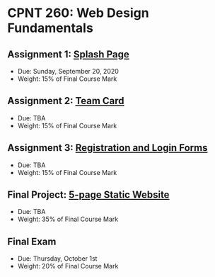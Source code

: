 # CPNT 260: Web Design Fundamentals
## Assignment 1: [Splash Page](assignment-1)
- Due: Sunday, September 20, 2020
- Weight: 15% of Final Course Mark

## Assignment 2: [Team Card](assignment-2)
- Due: TBA
- Weight: 15% of Final Course Mark

## Assignment 3: [Registration and Login Forms](assignment-3)
- Due: TBA
- Weight: 15% of Final Course Mark

## Final Project: [5-page Static Website](final)
- Due: TBA
- Weight: 35% of Final Course Mark

## Final Exam
- Due: Thursday, October 1st
- Weight: 20% of Final Course Mark
